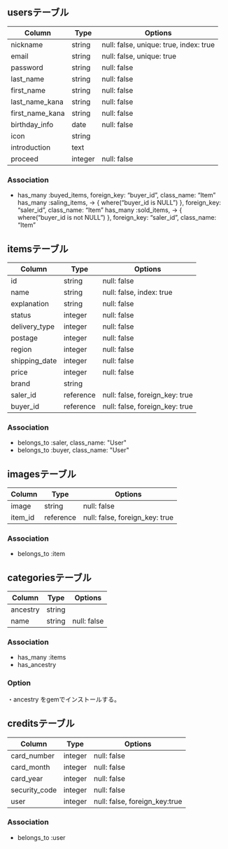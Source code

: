 ## usersテーブル
|Column         |Type     |Options                   |
|---------------|---------|---------------           |
|nickname       |string   |null: false, unique: true, index: true
|email          |string   |null: false, unique: true
|password       |string   |null: false
|last_name      |string   |null: false
|first_name     |string   |null: false
|last_name_kana |string   |null: false
|first_name_kana|string   |null: false
|birthday_info  |date     |null: false
|icon           |string
|introduction   |text
|proceed        |integer  |null: false

### Association
- has_many :buyed_items, foreign_key: “buyer_id”, class_name: “Item”
  has_many :saling_items, -> { where(“buyer_id is NULL”) }, foreign_key: “saler_id”, class_name: “Item”
  has_many :sold_items, -> { where(“buyer_id is not NULL”) }, foreign_key: “saler_id”, class_name: “Item”
## itemsテーブル
|Column        |Type     |Options    |
|--------------|---------|-----------|
|id            |string   |null: false|
|name          |string   |null: false, index: true|
|explanation   |string   |null: false|
|status        |integer  |null: false|
|delivery_type |integer  |null: false|
|postage       |integer  |null: false|
|region        |integer  |null: false|
|shipping_date |integer  |null: false|
|price         |integer  |null: false|
|brand         |string   |
|saler_id      |reference|null: false, foreign_key: true|
|buyer_id      |reference|null: false, foreign_key: true|
### Association  
- belongs_to :saler, class_name: "User"
- belongs_to :buyer, class_name: "User"

## imagesテーブル
|Column        |Type     |Options    |
|--------------|---------|-----------|
|image         |string   |null: false|
|item_id       |reference|null: false, foreign_key: true|
### Association 
- belongs_to :item


## categoriesテーブル
|Column        |Type     |Options    |
|--------------|---------|-----------|
|ancestry      |string   |
|name          |string   |null: false|
### Association 
- has_many :items
- has_ancestry

### Option
・ancestry をgemでインストールする。


## creditsテーブル
|Column        |Type     |Options    |
|--------------|---------|-----------|
|card_number   |integer  |null: false|
|card_month    |integer  |null: false|
|card_year     |integer  |null: false|
|security_code |integer  |null: false|
|user          |integer  |null: false, foreign_key:true|

### Association
- belongs_to :user







